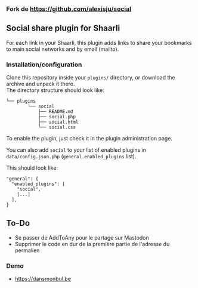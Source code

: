 ### Fork de https://github.com/alexisju/social

## Social share plugin for Shaarli

For each link in your Shaarli, this plugin adds links to share your bookmarks to main social networks and by email (mailto).

### Installation/configuration

Clone this repository inside your `plugins/` directory, or download the archive and unpack it there.  
The directory structure should look like:

```
└── plugins
        └── social
            ├── README.md
            ├── social.php
            ├── social.html
            └── social.css
```

To enable the plugin, just check it in the plugin administration page.

You can also add `social` to your list of enabled plugins in `data/config.json.php`
(`general.enabled_plugins` list).

This should look like:

```
"general": {
  "enabled_plugins": [
    "social",
    [...]
  ],
}
```
## To-Do
- Se passer de AddToAny pour le partage sur Mastodon
- Supprimer le code en dur de la première partie de l'adresse du permalien

### Demo

 - https://dansmonbul.be
